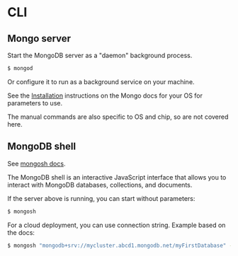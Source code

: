 # CLI


## Mongo server

Start the MongoDB server as a "daemon" background process.

```sh
$ mongod
```

Or configure it to run as a background service on your machine.

See the [Installation](https://www.mongodb.com/docs/manual/administration/install-community/) instructions on the Mongo docs for your OS for parameters to use.

The manual commands are also specific to OS and chip, so are not covered here.


## MongoDB shell

See [mongosh docs](https://www.mongodb.com/docs/mongodb-shell/).

The MongoDB shell is an interactive JavaScript interface that allows you to interact with MongoDB databases, collections, and documents. 

If the server above is running, you can start without parameters:

```sh
$ mongosh
```

For a cloud deployment, you can use connection string. Example based on the docs:

```sh
$ mongosh "mongodb+srv://mycluster.abcd1.mongodb.net/myFirstDatabase" --apiVersion 1 --username <username>
```